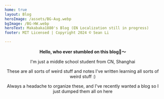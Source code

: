 ```yaml
---
home: true
layout: Blog
heroImage: /assets/BG-Aug.webp
bgImage: /BG-HW.webp
heroText: Makabaka1880's Blog (EN Localization still in progress)
footer: MIT Licensed | Copyright 2024 © Sean Li

---
```


<center>
  
**Hello, who ever stumbled on this blog:wave:～**

I'm just a middle school student from CN, Shanghai

These are all sorts of weird stuff and notes I've written learning all sorts of weird stuff :)

Always a headache to organize these, and I've recently wanted a blog so I just dumped them all on here

</center>

<Vssue/>  